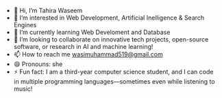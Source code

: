 - 👋 Hi, I’m Tahira Waseem
- 👀 I’m interested in Web Development, Artificial Inelligence & Search Engines
- 🌱 I’m currently learning Web Develoment and Database
- 💞️ I’m looking to collaborate on innovative tech projects, open-source software, or research in AI and machine learning!
- 📫 How to reach me wasimuhammad519@gmail.com
- 😄 Pronouns: she
- ⚡ Fun fact: I am a third-year computer science student, and I can code in multiple programming languages—sometimes even while listening to music!

<!---
Tahirajuw/Tahirajuw is a ✨ special ✨ repository because its `README.md` (this file) appears on your GitHub profile.
You can click the Preview link to take a look at your changes.
--->
